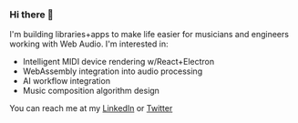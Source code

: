 ### Hi there 👋

I'm building libraries+apps to make life easier for musicians and engineers working with Web Audio. I'm interested in:

- Intelligent MIDI device rendering w/React+Electron
- WebAssembly integration into audio processing
- AI workflow integration
- Music composition algorithm design

You can reach me at my [LinkedIn](https://www.linkedin.com/in/amolsen/) or [Twitter](https://twitter.com/its_ao)
